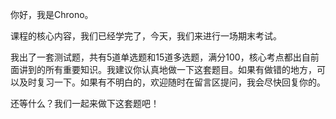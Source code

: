 <p>你好，我是Chrono。</p><p>课程的核心内容，我们已经学完了，今天，我们来进行一场期末考试。</p><p>我出了一套测试题，共有5道单选题和15道多选题，满分100，核心考点都出自前面讲到的所有重要知识。我建议你认真地做一下这套题目。如果有做错的地方，可以及时复习一下。如果有不明白的，欢迎随时在留言区提问，我会尽快回复你的。</p><p>还等什么？我们一起来做下这套题吧！</p><p><a href="http://time.geekbang.org/quiz/intro?act_id=188&exam_id=445"><img src="https://static001.geekbang.org/resource/image/28/a4/28d1be62669b4f3cc01c36466bf811a4.png?wh=1142*201" alt=""></a></p><!-- [[[read_end]]] -->
